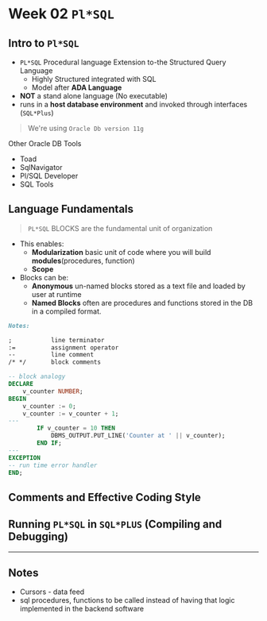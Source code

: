 # Week 02 `Pl*SQL`

## Intro to `Pl*SQL`

- `PL*SQL` Procedural language Extension to-the Structured Query Language
  - Highly Structured integrated with SQL
  - Model after **ADA Language**
- **NOT** a stand alone language (No executable)
- runs in a **host database environment** and invoked through interfaces (`SQL*Plus`)

> We're using `Oracle Db version 11g`

Other Oracle DB Tools

- Toad
- SqlNavigator
- Pl/SQL Developer
- SQL Tools

## Language Fundamentals

> `PL*SQL` BLOCKS are the fundamental unit of organization

- This enables:
  - **Modularization** basic unit of code where you will build **modules**(procedures, function)
  - **Scope**
- Blocks can be:
  - **Anonymous** un-named blocks stored as a text file and loaded by user at runtime
  - **Named Blocks** often are procedures and functions stored in the DB in a compiled format.

```md
Notes:

;           line terminator
:=          assignment operator
--          line comment
/* */       block comments
```

```sql
-- block analogy
DECLARE
    v_counter NUMBER;
BEGIN
    v_counter := 0;
    v_counter := v_counter + 1;
---
        IF v_counter = 10 THEN
            DBMS_OUTPUT.PUT_LINE('Counter at ' || v_counter);
        END IF;
---
EXCEPTION
-- run time error handler
END;
```

## Comments and Effective Coding Style


## Running `PL*SQL` in `SQL*PLUS` (Compiling and Debugging)

---

## Notes

- Cursors - data feed
- sql procedures, functions to be called instead of having that logic implemented in the backend software